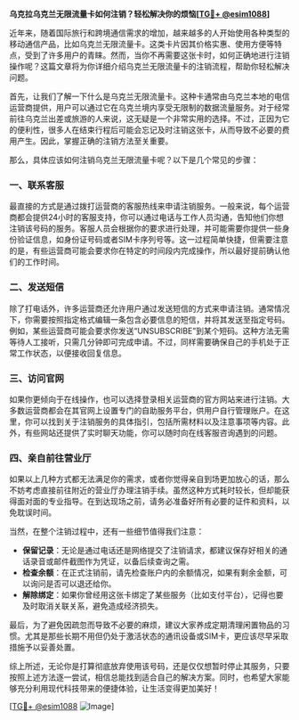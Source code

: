 **乌克拉乌克兰无限流量卡如何注销？轻松解决你的烦恼[[TG💪+ @esim1088](https://t.me/s/esim1088)]**

近年来，随着国际旅行和跨境通信需求的增加，越来越多的人开始使用各种类型的移动通信产品，比如乌克兰无限流量卡。这类卡片因其价格实惠、使用方便等特点，受到了许多用户的青睐。然而，当你不再需要这张卡时，如何正确地进行注销操作呢？这篇文章将为你详细介绍乌克兰无限流量卡的注销流程，帮助你轻松解决问题。

首先，让我们了解一下什么是乌克兰无限流量卡。这种卡通常由乌克兰本地的电信运营商提供，用户可以通过它在乌克兰境内享受无限制的数据流量服务。对于经常前往乌克兰出差或旅游的人来说，这无疑是一个非常实用的选择。不过，正因为它的便利性，很多人在结束行程后可能会忘记及时注销这张卡，从而导致不必要的费用产生。因此，掌握正确的注销方法至关重要。

那么，具体应该如何注销乌克兰无限流量卡呢？以下是几个常见的步骤：

### 一、联系客服

最直接的方式是通过拨打运营商的客服热线来申请注销服务。一般来说，每个运营商都会提供24小时的客服支持，你可以通过电话与工作人员沟通，告知他们你想注销该号码的服务。客服人员会根据你的要求进行处理，并可能需要你提供一些身份验证信息，如身份证号码或者SIM卡序列号等。这一过程简单快捷，但需要注意的是，有些运营商可能会要求你在特定的时间段内完成操作，所以最好提前确认他们的工作时间。

### 二、发送短信

除了打电话外，许多运营商还允许用户通过发送短信的方式来申请注销。通常情况下，你需要按照指定格式编辑一条包含必要信息的短信，并将其发送至指定号码。例如，某些运营商可能会要求你发送“UNSUBSCRIBE”到某个短码。这种方法无需等待人工接听，只需几分钟即可完成申请。不过，同样需要确保自己的手机处于正常工作状态，以便接收回复信息。

### 三、访问官网

如果你更倾向于在线操作，也可以选择登录相关运营商的官方网站来进行注销。大多数运营商都会在其官网上设置专门的自助服务平台，供用户自行管理账户。在这里，你可以找到关于注销服务的具体指引，包括所需材料以及注意事项等内容。此外，有些网站还提供了实时聊天功能，你可以随时向在线客服咨询遇到的问题。

### 四、亲自前往营业厅

如果以上几种方式都无法满足你的需求，或者你觉得亲自到场更加放心的话，那么不妨考虑直接前往附近的营业厅办理注销手续。虽然这种方式耗时较长，但却能获得面对面的专业指导。在到达现场之前，请务必准备好所有必要的证件和资料，以免耽误时间。

当然，在整个注销过程中，还有一些细节值得我们注意：

- **保留记录**：无论是通过电话还是网络提交了注销请求，都建议保存好相关的通话录音或邮件截图作为凭证，以备后续查询之需。
- **检查余额**：在正式注销前，请先检查账户内的余额情况，如果有剩余金额，可以询问是否可以退还给你。
- **解除绑定**：如果你曾经用这张卡绑定了某些服务（比如支付平台），记得也要及时取消关联关系，避免造成经济损失。

最后，为了避免因疏忽而导致不必要的麻烦，建议大家养成定期清理闲置物品的习惯。尤其是那些长期不用但仍处于激活状态的通讯设备或SIM卡，更应该尽早采取措施予以妥善处置。

综上所述，无论你是打算彻底放弃使用该号码，还是仅仅想暂时停止其服务，只要按照上述方法逐一尝试，相信总能找到适合自己的解决方案。同时，也希望大家能够充分利用现代科技带来的便捷体验，让生活变得更加美好！

[[TG💪+ @esim1088](https://t.me/s/esim1088) ![Image](https://i.postimg.cc/4NQfJmqS/Snipaste-2025-05-13-00-14-12.png)]